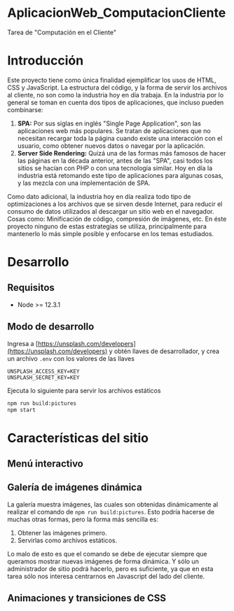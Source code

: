 # AplicacionWeb_ComputacionCliente

Tarea de "Computación en el Cliente"

# Introducción

Este proyecto tiene como única finalidad ejemplificar los usos de HTML, CSS y JavaScript. La
estructura del código, y la forma de servir los archivos al cliente, no son como la industria hoy
en día trabaja. En la industria por lo general se toman en cuenta dos tipos de aplicaciones, que
incluso pueden combinarse:

1. **SPA:** Por sus siglas en inglés "Single Page Application", son las aplicaciones web más
populares. Se tratan de aplicaciones que no necesitan recargar toda la página cuando existe una
interacción con el usuario, como obtener nuevos datos o navegar por la aplicación.
2. **Server Side Rendering:** Quizá una de las formas más famosos de hacer las páginas en la década
anterior, antes de las "SPA", casi todos los sitios se hacían con PHP o con una tecnología similar.
Hoy en día la industria está retomando este tipo de aplicaciones para algunas cosas, y las mezcla
con una implementación de SPA.

Como dato adicional, la industria hoy en día realiza todo tipo de optimizaciones a los archivos
que se sirven desde Internet, para reducir el consumo de datos utilizados al descargar un sitio
web en el navegador. Cosas como: Minificación de código, compresión de imágenes, etc. En éste
proyecto ninguno de estas estrategias se utiliza, principalmente para mantenerlo lo más simple
posible y enfocarse en los temas estudiados.

# Desarrollo

## Requisitos

- Node >= 12.3.1

## Modo de desarrollo

Ingresa a [https://unsplash.com/developers](https://unsplash.com/developers) y obtén llaves de
desarrollador, y crea un archivo `.env` con los valores de las llaves

```
UNSPLASH_ACCESS_KEY=KEY
UNSPLASH_SECRET_KEY=KEY
```

Ejecuta lo siguiente para servir los archivos estáticos

```sh
npm run build:pictures
npm start
```

# Características del sitio

## Menú interactivo

## Galería de imágenes dinámica

La galería muestra imágenes, las cuales son obtenidas dinámicamente al realizar el comando de
`npm run build:pictures`. Esto podría hacerse de muchas otras formas, pero la forma más sencilla
es:

1. Obtener las imágenes primero.
2. Servirlas como archivos estáticos.

Lo malo de esto es que el comando se debe de ejecutar siempre que queramos mostrar nuevas imágenes
de forma dinámica. Y sólo un administrador de sitio podrá hacerlo, pero es suficiente, ya que en
esta tarea sólo nos interesa centrarnos en Javascript del lado del cliente.

## Animaciones y transiciones de CSS
